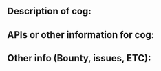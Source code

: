 ## Description of cog:

## APIs or other information for cog:

## Other info (Bounty, issues, ETC):
